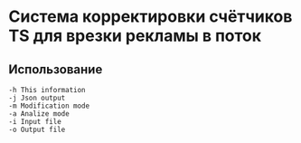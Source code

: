 # Система корректировки счётчиков TS для врезки рекламы в поток

## Использование

```
-h This information
-j Json output
-m Modification mode
-a Analize mode
-i Input file
-o Output file
```
